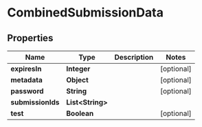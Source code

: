 

# CombinedSubmissionData


## Properties

Name | Type | Description | Notes
------------ | ------------- | ------------- | -------------
**expiresIn** | **Integer** |  |  [optional]
**metadata** | **Object** |  |  [optional]
**password** | **String** |  |  [optional]
**submissionIds** | **List&lt;String&gt;** |  | 
**test** | **Boolean** |  |  [optional]



